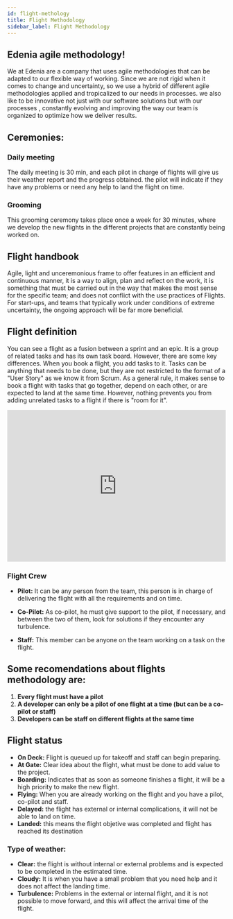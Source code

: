 ```yaml
---
id: flight-methology
title: Flight Methodology
sidebar_label: Flight Methodology
---
```


## Edenia agile methodology!


We at Edenia are a company that uses agile methodologies that can be adapted to our flexible way of working.
Since we are not rigid when it comes to change and uncertainty, so we use a hybrid of different agile methodologies applied and tropicalized to our needs in processes.
we also like to be innovative not just with our software solutions but with our processes , constantly evolving and improving the way our team is organized to optimize how we deliver results.

## Ceremonies:

### Daily meeting 

The daily meeting is 30 min, and each pilot in charge of flights will give us their weather report and the progress obtained.
the pilot will indicate if they have any problems or need any help to land the flight on time.

### Grooming

This grooming ceremony takes place once a week for 30 minutes, where we develop the new flights in the different projects that are constantly being worked on.

## Flight handbook

Agile, light and unceremonious frame
to offer features in an efficient and continuous manner,
it is a way to align, plan and reflect on the work, it is something that must be carried out in the way that makes the most sense for the specific team; and does not conflict with the use practices of Flights.
For start-ups, and teams that typically work under conditions of extreme uncertainty, the ongoing approach will be far more beneficial.

## Flight definition 

You can see a flight as a fusion between a sprint and an epic.
It is a group of related tasks and has its own task board.
However, there are some key differences.
When you book a flight, you add tasks to it.
Tasks can be anything that needs to be done, but they are not restricted to the format of a "User Story" as we know it from Scrum.
As a general rule, it makes sense to book a flight with tasks that go together, depend on each other, or are expected to land at the same time.
However, nothing prevents you from adding unrelated tasks to a flight if there is "room for it".

<iframe width="100%" height="350" src="https://www.youtube.com/embed/pCShsesxRZA" title="YouTube video player" frameborder="0" allow="accelerometer; autoplay; clipboard-write; encrypted-media; gyroscope; picture-in-picture" allowfullscreen></iframe>

### Flight Crew

- **Pilot:** It can be any person from the team, this person is in charge of delivering the flight with all the requirements and on time.

- **Co-Pilot:** As co-pilot, he must give support to the pilot, if necessary, and between the two of them, look for solutions if they encounter any turbulence.

- **Staff:** This member can be anyone on the team working on a task on the flight.

## Some recomendations about flights methodology are:

1. **Every flight must have a pilot**
2. **A developer can only be a pilot of one flight at a time (but can be a co-pilot or staff)**
3. **Developers can be staff on different flights at the same time**

## Flight status 

- **On Deck:** Flight is queued up for takeoff and staff can begin preparing.
- **At Gate:** Clear idea about the flight, what must be done to add value to the project.
- **Boarding:** Indicates that as soon as someone finishes a flight, it will be a high priority to make the new flight.
- **Flying:** When you are already working on the flight and you have a pilot, co-pilot and staff.
- **Delayed:** the flight has external or internal complications, it will not be able to land on time.
- **Landed:** this means the flight objetive was completed and flight has reached its destination

### Type of weather:

- **Clear:** the flight is without internal or external problems and is expected to be completed in the estimated time.
- **Cloudy:** It is when you have a small problem that you need help and it does not affect the landing time.
- **Turbulence:** Problems in the external or internal flight, and it is not possible to move forward, and this will affect the arrival time of the flight.
